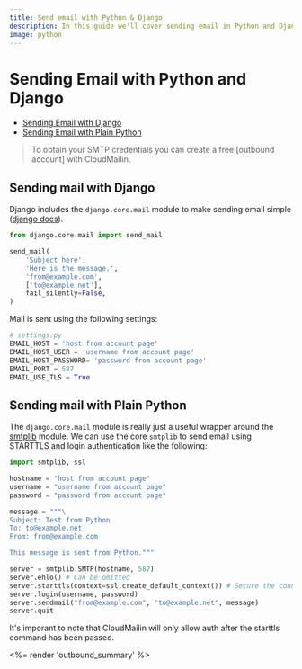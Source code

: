 ```yaml
---
title: Send email with Python & Django
description: In this guide we'll cover sending email in Python and Django over SMTP with CloudMailin.
image: python
---
```


# Sending Email with Python and Django

* [Sending Email with Django](#sending-mail-with-django)
* [Sending Email with Plain Python](#sending-mail-with-python)

> To obtain your SMTP credentials you can create a free [outbound account] with CloudMailin.

## Sending mail with Django

Django includes the `django.core.mail` module to make sending email simple ([django docs]).

```python
from django.core.mail import send_mail

send_mail(
    'Subject here',
    'Here is the message.',
    'from@example.com',
    ['to@example.net'],
    fail_silently=False,
)
```

Mail is sent using the following settings:

```python
# settings.py
EMAIL_HOST = 'host from account page'
EMAIL_HOST_USER = 'username from account page'
EMAIL_HOST_PASSWORD= 'password from account page'
EMAIL_PORT = 587
EMAIL_USE_TLS = True
```

## Sending mail with Plain Python

The `django.core.mail` module is really just a useful wrapper around the [smtplib] module.
We can use the core `smtplib` to send email using STARTTLS and login authentication like the
following:

```python
import smtplib, ssl

hostname = "host from account page"
username = "username from account page"
password = "password from account page"

message = """\
Subject: Test from Python
To: to@example.net
From: from@example.com

This message is sent from Python."""

server = smtplib.SMTP(hostname, 587)
server.ehlo() # Can be omitted
server.starttls(context=ssl.create_default_context()) # Secure the connection
server.login(username, password)
server.sendmail("from@example.com", "to@example.net", message)
server.quit
```

It's imporant to note that CloudMailin will only allow auth after the starttls command has been
passed.

<%= render 'outbound_summary' %>

[django docs]: https://docs.djangoproject.com/en/3.1/topics/email/
[smtplib]: https://docs.python.org/3/library/smtplib.html#module-smtplib
